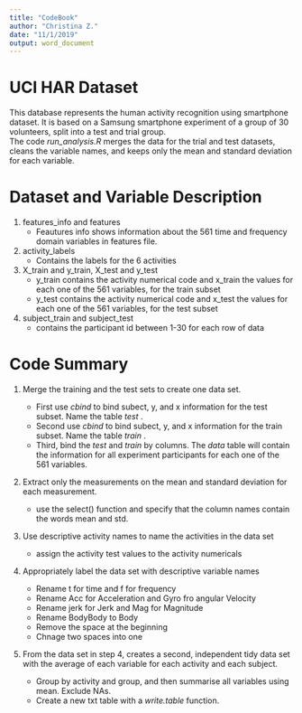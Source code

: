 ```yaml
---
title: "CodeBook"
author: "Christina Z."
date: "11/1/2019"
output: word_document
---
```


# UCI HAR Dataset

This database represents the human activity recognition using smartphone dataset. It is based on a Samsung smartphone experiment of a group of 30 volunteers, split into a test and trial group.  
The code _run_analysis.R_ merges the data for the trial and test datasets, cleans the variable names, and keeps only the mean and standard deviation for each variable.  

# Dataset and Variable Description

1. features_info and features  
    * Feautures info shows information about the 561 time and frequency domain variables in features file.
2. activity_labels
    * Contains the labels for the 6 activities
3. X_train and y_train, X_test and y_test
    * y_train contains the activity numerical code and x_train the values for each one of the 561 variables, for the train subset
    * y_test contains the activity numerical code and x_test the values for each one of the 561 variables, for the test subset
4. subject_train and subject_test
    * contains the participant id between 1-30 for each row of data

# Code Summary

1. Merge the training and the test sets to create one data set.
    * First use _cbind_ to bind subect, y, and x information for the test subset. Name the table _test_ . 
    * Second use _cbind_ to bind subect, y, and x information for the train subset. Name the table _train_ .
    * Third, bind the _test_ and _train_ by columns. The _data_ table will contain the information for all experiment participants for each one of the 561 variables.

2. Extract only the measurements on the mean and standard deviation for each measurement.
    * use the select() function and specify that the column names contain the words mean and std.

3. Use descriptive activity names to name the activities in the data set
    * assign the activity test values to the activity numericals

4. Appropriately label the data set with descriptive variable names
    * Rename t for time and f for frequency
    * Rename Acc for Acceleration  and Gyro fro angular Velocity 
    * Rename jerk for Jerk and Mag for Magnitude 
    * Rename BodyBody to Body
    * Remove the space at the beginning
    * Chnage two spaces into one

5. From the data set in step 4, creates a second, independent tidy data set with the average of each variable for each activity and each subject.
    * Group by activity and group, and then summarise all variables using mean. Exclude NAs. 
    * Create a new txt table with a _write.table_ function.
